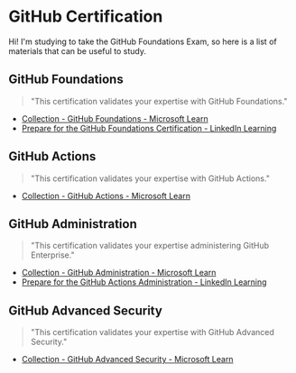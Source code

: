 # GitHub Certification

Hi! I'm studying to take the GitHub Foundations Exam, so here is a list of materials that can be useful to study.



## GitHub Foundations

> "This certification validates your expertise with GitHub Foundations."


- [Collection - GitHub Foundations - Microsoft Learn](https://learn.microsoft.com/en-us/collections/o1njfe825p602p)
- [Prepare for the GitHub Foundations Certification - LinkedIn Learning](https://www.linkedin.com/learning/paths/prepare-for-the-github-foundations-certification)

## GitHub Actions

> "This certification validates your expertise with GitHub Actions."

- [Collection - GitHub Actions - Microsoft Learn](https://learn.microsoft.com/en-us/collections/n5p4a5z7keznp5)

## GitHub Administration

> "This certification validates your expertise administering GitHub Enterprise."

- [Collection - GitHub Administration - Microsoft Learn](https://learn.microsoft.com/en-us/collections/mom7u1gzjdxw03)
- [Prepare for the GitHub Actions Administration - LinkedIn Learning](https://www.linkedin.com/learning/paths/prepare-for-the-github-administration-certification)


## GitHub Advanced Security

> "This certification validates your expertise with GitHub Advanced Security."

- [Collection - GitHub Advanced Security - Microsoft Learn](https://learn.microsoft.com/en-us/collections/rqymc6yw8q5rey)
